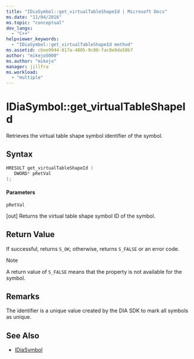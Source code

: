```yaml
---
title: "IDiaSymbol::get_virtualTableShapeId | Microsoft Docs"
ms.date: "11/04/2016"
ms.topic: "conceptual"
dev_langs:
  - "C++"
helpviewer_keywords:
  - "IDiaSymbol::get_virtualTableShapeId method"
ms.assetid: cbee9944-817a-4805-9c08-fac8e0da58b7
author: "mikejo5000"
ms.author: "mikejo"
manager: jillfra
ms.workload:
  - "multiple"
---
```

# IDiaSymbol::get_virtualTableShapeId
Retrieves the virtual table shape symbol identifier of the symbol.

## Syntax

```C++
HRESULT get_virtualTableShapeId ( 
   DWORD* pRetVal
);
```

#### Parameters
 `pRetVal`

[out] Returns the virtual table shape symbol ID of the symbol.

## Return Value
 If successful, returns `S_OK`; otherwise, returns `S_FALSE` or an error code.

> [!NOTE]
> A return value of `S_FALSE` means that the property is not available for the symbol.

## Remarks
 The identifier is a unique value created by the DIA SDK to mark all symbols as unique.

## See Also
- [IDiaSymbol](../../debugger/debug-interface-access/idiasymbol.md)